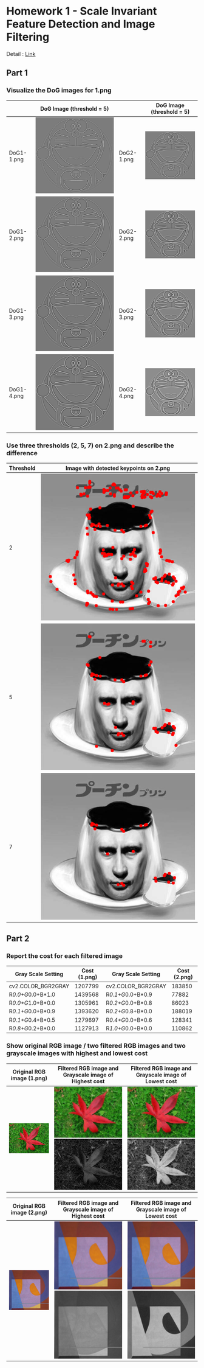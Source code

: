 # Homework 1 - Scale Invariant Feature Detection and Image Filtering
Detail : [Link](hw1.pdf)

## Part 1
### Visualize the DoG images for 1.png
||DoG Image (threshold = 5)||DoG Image (threshold = 5)|
|-|-|-|-|
|DoG1-1.png|![DoG1-1.png](./part1/DoG_output/DoG1_1.png)|DoG2-1.png|![DoG2-1.png](./part1/DoG_output/DoG2_1.png)|
|DoG1-2.png|![DoG1-2.png](./part1/DoG_output/DoG1_2.png)|DoG2-2.png|![DoG2-2.png](./part1/DoG_output/DoG2_2.png)|
|DoG1-3.png|![DoG1-3.png](./part1/DoG_output/DoG1_3.png)|DoG2-3.png|![DoG2-3.png](./part1/DoG_output/DoG2_3.png)|
|DoG1-4.png|![DoG1-4.png](./part1/DoG_output/DoG1_4.png)|DoG2-4.png|![DoG2-4.png](./part1/DoG_output/DoG2_4.png)|

### Use three thresholds (2, 5, 7) on 2.png and describe the difference
|Threshold|Image with detected keypoints on 2.png|
|-|-|
|2|![threshold 2](./part1/keypoints_output/keypoints_threshold_2.png)|
|5|![threshold 5](./part1/keypoints_output/keypoints_threshold_5.png)|
|7|![threshold 7](./part1/keypoints_output/keypoints_threshold_7.png)|

## Part 2
### Report the cost for each filtered image
|Gray Scale Setting|Cost (1.png)|Gray Scale Setting|Cost (2.png)|
|-|-|-|-|
|cv2.COLOR_BGR2GRAY|1207799|cv2.COLOR_BGR2GRAY|183850|
|R*0.0+G*0.0+B*1.0|1439568|R*0.1+G*0.0+B*0.9|77882|
|R*0.0+G*1.0+B*0.0|1305961|R*0.2+G*0.0+B*0.8|86023|
|R*0.1+G*0.0+B*0.9|1393620|R*0.2+G*0.8+B*0.0|188019|
|R*0.1+G*0.4+B*0.5|1279697|R*0.4+G*0.0+B*0.6|128341|
|R*0.8+G*0.2+B*0.0|1127913|R*1.0+G*0.0+B*0.0|110862|

### Show original RGB image / two filtered RGB images and two grayscale images with highest and lowest cost
|Original RGB image (1.png)|Filtered RGB image and Grayscale image of Highest cost|Filtered RGB image and Grayscale image of Lowest cost|
|-|-|-|
|![Original RGB image](./part2/testdata/1.png)|![Filtered RGB image](./part2/filter_image_1/highest_cost/filterd_rgb.png)![Filtered Gray image](./part2/filter_image_1/highest_cost/filterd_gray.png)|![Filtered RGB image](./part2/filter_image_1/lowest_cost/filterd_rgb.png)![Filtered Gray image](./part2/filter_image_1/lowest_cost/filterd_gray.png)|

|Original RGB image (2.png)|Filtered RGB image and Grayscale image of Highest cost|Filtered RGB image and Grayscale image of Lowest cost|
|-|-|-|
|![Original RGB image](./part2/testdata/2.png)|![Filtered RGB image](./part2/filter_image_2/highest_cost/filterd_rgb.png)![Filtered Gray image](./part2/filter_image_2/highest_cost/filterd_gray.png)|![Filtered RGB image](./part2/filter_image_2/lowest_cost/filterd_rgb.png)![Filtered Gray image](./part2/filter_image_2/lowest_cost/filterd_gray.png)|